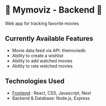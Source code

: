 # 🍿 Mymoviz - Backend 🍿

Web app for tracking favorite movies

## Currently Available Features
- Movie data feed via API: themoviedb
- Ability to create a wishlist
- Ability to add watched movies
- Ability to rate watched movies

## Technologies Used
- [Frontend](https://github.com/ManuPuyuelo/mymoviz-frontend)  : React, CSS, Javascript, Next
- Backend & Database: Node.js, Express

